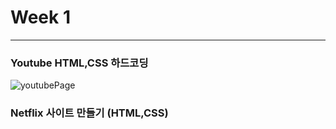 # Week 1
<hr>

### Youtube HTML,CSS 하드코딩
![youtubePage](https://github.com/letzgorats/Bootcamp/assets/77396189/634ea09e-b951-47b3-b119-8d99daad2c16)


### Netflix 사이트 만들기 (HTML,CSS)
